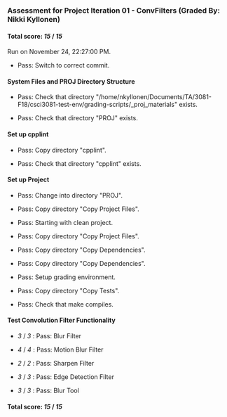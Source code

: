 ### Assessment for Project Iteration 01 - ConvFilters (Graded By: Nikki Kyllonen)

#### Total score: _15_ / _15_

Run on November 24, 22:27:00 PM.

+ Pass: Switch to correct commit.




#### System Files and PROJ Directory Structure

+ Pass: Check that directory "/home/nkyllonen/Documents/TA/3081-F18/csci3081-test-env/grading-scripts/_proj_materials" exists.

+ Pass: Check that directory "PROJ" exists.


#### Set up cpplint

+ Pass: Copy directory "cpplint".



+ Pass: Check that directory "cpplint" exists.


#### Set up Project

+ Pass: Change into directory "PROJ".

+ Pass: Copy directory "Copy Project Files".



+ Pass: Starting with clean project.



+ Pass: Copy directory "Copy Project Files".



+ Pass: Copy directory "Copy Dependencies".



+ Pass: Copy directory "Copy Dependencies".



+ Pass: Setup grading environment.



+ Pass: Copy directory "Copy Tests".



+ Pass: Check that make compiles.




#### Test Convolution Filter Functionality

+  _3_ / _3_ : Pass: Blur Filter



+  _4_ / _4_ : Pass: Motion Blur Filter



+  _2_ / _2_ : Pass: Sharpen Filter



+  _3_ / _3_ : Pass: Edge Detection Filter



+  _3_ / _3_ : Pass: Blur Tool



#### Total score: _15_ / _15_


